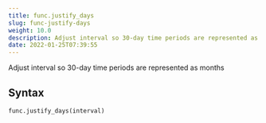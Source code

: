 ```yaml
---
title: func.justify_days
slug: func-justify-days
weight: 10.0
description: Adjust interval so 30-day time periods are represented as months
date: 2022-01-25T07:39:55
---
```


Adjust interval so 30-day time periods are represented as months

## Syntax
```python
func.justify_days(interval)
```
